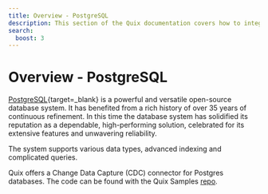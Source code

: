 ```yaml
---
title: Overview - PostgreSQL
description: This section of the Quix documentation covers how to integrate PostgreSQL with Quix.
search:
  boost: 3
---
```


# Overview - PostgreSQL

[PostgreSQL](https://www.postgresql.org/){target=_blank} is a powerful and versatile open-source database system. It has benefited from a rich history of over 35 years of continuous refinement. In this time the database system has solidified its reputation as a dependable, high-performing solution, celebrated for its extensive features and unwavering reliability.

The system supports various data types, advanced indexing and complicated queries. 

Quix offers a Change Data Capture (CDC) connector for Postgres databases. The code can be found with the Quix Samples [repo](https://github.com/quixio/quix-samples/tree/release/2024-05-01-cli-beta/python/sources/postgres_cdc).


